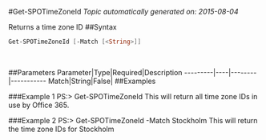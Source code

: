 #Get-SPOTimeZoneId
*Topic automatically generated on: 2015-08-04*

Returns a time zone ID
##Syntax
```powershell
Get-SPOTimeZoneId [-Match [<String>]]
```
&nbsp;

##Parameters
Parameter|Type|Required|Description
---------|----|--------|-----------
Match|String|False|
##Examples

###Example 1
    PS:> Get-SPOTimeZoneId
This will return all time zone IDs in use by Office 365.
 

###Example 2
    PS:> Get-SPOTimeZoneId -Match Stockholm
This will return the time zone IDs for Stockholm
    
